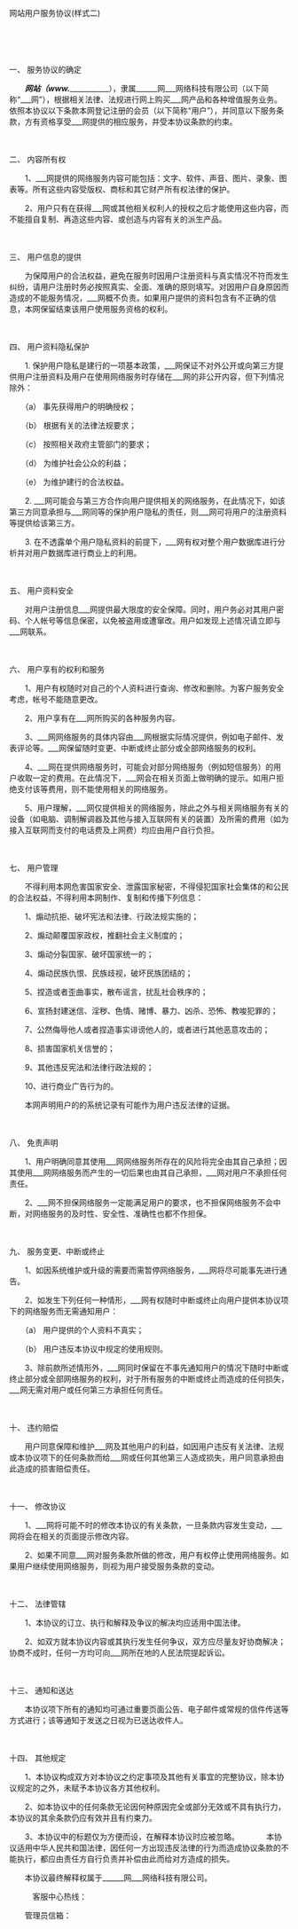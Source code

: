 



网站用户服务协议(样式二)



 

　　

　　

一、
服务协议的确定

　　___网站（www.______________），隶属______网___网络科技有限公司（以下简称“___网”），根据相关法律、法规进行网上购买___网产品和各种增值服务业务。依照本协议以下条款本网登记注册的会员（以下简称“用户”），并同意以下服务条款，方有资格享受___网提供的相应服务，并受本协议条款的约束。

　　

二、
内容所有权

　　1、___网提供的网络服务内容可能包括：文字、软件、声音、图片、录象、图表等。所有这些内容受版权、商标和其它财产所有权法律的保护。

　　2、用户只有在获得___网或其他相关权利人的授权之后才能使用这些内容，而不能擅自复制、再造这些内容、或创造与内容有关的派生产品。

　　

三、
用户信息的提供

　　为保障用户的合法权益，避免在服务时因用户注册资料与真实情况不符而发生纠纷，请用户注册时务必按照真实、全面、准确的原则填写。对因用户自身原因而造成的不能服务情况，___网概不负责。如果用户提供的资料包含有不正确的信息，本网保留结束该用户使用服务资格的权利。

　　

四、
用户资料隐私保护

　　1. 保护用户隐私是建行的一项基本政策，___网保证不对外公开或向第三方提供用户注册资料及用户在使用网络服务时存储在___网的非公开内容，但下列情况除外：

　　（a） 事先获得用户的明确授权；

　　（b） 根据有关的法律法规要求；

　　（c） 按照相关政府主管部门的要求；

　　（d） 为维护社会公众的利益；

　　（e） 为维护建行的合法权益。

　　2. ___网可能会与第三方合作向用户提供相关的网络服务，在此情况下，如该第三方同意承担与___网同等的保护用户隐私的责任，则___网可将用户的注册资料等提供给该第三方。

　　3. 在不透露单个用户隐私资料的前提下，___网有权对整个用户数据库进行分析并对用户数据库进行商业上的利用。

　　

五、
用户资料安全

　　对用户注册信息___网提供最大限度的安全保障。同时，用户务必对其用户密码、个人帐号等信息保密，以免被盗用或遭窜改。用户如发现上述情况请立即与___网联系。

　　

六、
用户享有的权利和服务

　　1、用户有权随时对自己的个人资料进行查询、修改和删除。为客户服务安全考虑，帐号不能随意更改。

　　2、用户享有在___网所购买的各种服务内容。

　　3、___网网络服务的具体内容由___网根据实际情况提供，例如电子邮件、发表评论等。___网保留随时变更、中断或终止部分或全部网络服务的权利。

　　4、___网在提供网络服务时，可能会对部分网络服务（例如短信服务）的用户收取一定的费用。在此情况下，___网会在相关页面上做明确的提示。如用户拒绝支付该等费用，则不能使用相关的网络服务。

　　5、用户理解，___网仅提供相关的网络服务，除此之外与相关网络服务有关的设备（如电脑、调制解调器及其他与接入互联网有关的装置）及所需的费用（如为接入互联网而支付的电话费及上网费）均应由用户自行负担。

　　

七、
用户管理

　　不得利用本网危害国家安全、泄露国家秘密，不得侵犯国家社会集体的和公民的合法权益，不得利用本网制作、复制和传播下列信息：

　　1、煽动抗拒、破坏宪法和法律、行政法规实施的；

　　2、煽动颠覆国家政权，推翻社会主义制度的；

　　3、煽动分裂国家、破坏国家统一的；

　　4、煽动民族仇恨、民族歧视，破坏民族团结的；

　　5、捏造或者歪曲事实，散布谣言，扰乱社会秩序的；

　　6、宣扬封建迷信、淫秽、色情、赌博、暴力、凶杀、恐怖、教唆犯罪的；

　　7、公然侮辱他人或者捏造事实诽谤他人的，或者进行其他恶意攻击的；

　　8、损害国家机关信誉的；

　　9、其他违反宪法和法律行政法规的；

　　10、进行商业广告行为的。

　　本网声明用户的的系统记录有可能作为用户违反法律的证据。

　　

八、
免责声明

　　1、用户明确同意其使用___网网络服务所存在的风险将完全由其自己承担；因其使用___网网络服务而产生的一切后果也由其自己承担，___网对用户不承担任何责任。

　　2、___网不担保网络服务一定能满足用户的要求，也不担保网络服务不会中断，对网络服务的及时性、安全性、准确性也都不作担保。

　　

九、
服务变更、中断或终止

　　1、如因系统维护或升级的需要而需暂停网络服务，___网将尽可能事先进行通告。

　　2、如发生下列任何一种情形，___网有权随时中断或终止向用户提供本协议项下的网络服务而无需通知用户：

　　（a） 用户提供的个人资料不真实；

　　（b） 用户违反本协议中规定的使用规则。

　　3、除前款所述情形外，___网同时保留在不事先通知用户的情况下随时中断或终止部分或全部网络服务的权利，对于所有服务的中断或终止而造成的任何损失，___网无需对用户或任何第三方承担任何责任。

　　

十、
违约赔偿

　　用户同意保障和维护___网及其他用户的利益，如因用户违反有关法律、法规或本协议项下的任何条款而给___网或任何其他第三人造成损失，用户同意承担由此造成的损害赔偿责任。

　　

十一、
修改协议

　　1、___网将可能不时的修改本协议的有关条款，一旦条款内容发生变动，___网将会在相关的页面提示修改内容。

　　2、如果不同意___网对服务条款所做的修改，用户有权停止使用网络服务。如果用户继续使用网络服务，则视为用户接受服务条款的变动。

　　

十二、
法律管辖

　　1、本协议的订立、执行和解释及争议的解决均应适用中国法律。

　　2、如双方就本协议内容或其执行发生任何争议，双方应尽量友好协商解决；协商不成时，任何一方均可向___网所在地的人民法院提起诉讼。

　　

十三、
通知和送达

　　本协议项下所有的通知均可通过重要页面公告、电子邮件或常规的信件传送等方式进行；该等通知于发送之日视为已送达收件人。

　　

十四、
其他规定

　　1、本协议构成双方对本协议之约定事项及其他有关事宜的完整协议，除本协议规定的之外，未赋予本协议各方其他权利。

　　2、如本协议中的任何条款无论因何种原因完全或部分无效或不具有执行力，本协议的其余条款仍应有效并且有约束力。

　　3、本协议中的标题仅为方便而设，在解释本协议时应被忽略。　　　　本协议适用中华人民共和国法律，因任何一方出现违反法律的行为而造成协议条款的不能执行，都应由责任方自行负责并补偿由此而给对方造成的损失。　　　　

　　本协议最终解释权属于______网___网络科技有限公司。

　　　客服中心热线：

　　管理员信箱：
